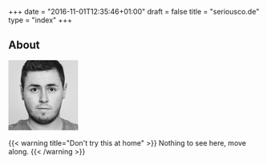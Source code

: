 +++
date = "2016-11-01T12:35:46+01:00"
draft = false
title = "seriousco.de"
type = "index"
+++

## About

![Dominik Sumer](/images/profile.png)

{{< warning title="Don't try this at home" >}}
Nothing to see here, move along.
{{< /warning >}}